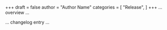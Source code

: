 +++
draft = false
author = "Author Name"
categories = [
    "Release",
]
+++
... overview ...
<!--more-->

... changelog entry ...
